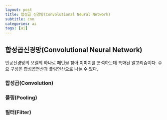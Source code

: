 ```yaml
---
layout: post
title: 합성곱 신경망(Convolutional Neural Network)
subtitle: cnn
categories: ai
tags: [ai]
---
```


## 합성곱신경망(Convolutional Neural Network)

인공신경망의 모델의 하나로 패턴을 찾아 이미지를 분석하는데 특화된 알고리즘이다.
주요 구성은 합성곱연산과 폴링연산으로 나눌 수 있다.

### 합성곱(Convolution)

### 폴링(Pooling)

### 필터(Filter)